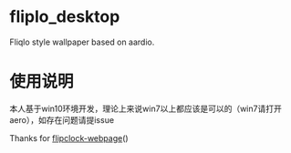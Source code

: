 # fliplo_desktop
Fliqlo style wallpaper based on aardio.

# 使用说明

本人基于win10环境开发，理论上来说win7以上都应该是可以的（win7请打开aero），如存在问题请提issue

Thanks for [flipclock-webpage](https://github.com/Zyjacya-In-love/flipclock-webpage.git)()
